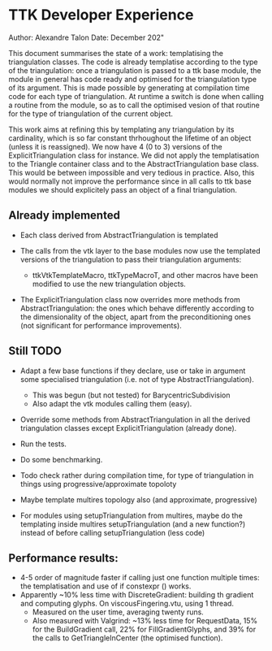 TTK Developer Experience
========================

Author: Alexandre Talon
Date: December 202"

This document summarises the state of a work: templatising the triangulation
classes. The code is already templatise according to the type of the
triangulation: once a triangulation is passed to a ttk base module, the module
in general has code ready and optimised for the triangulation type of its
argument. This is made possible by generating at compilation time code for each
type of triangulation. At runtime a switch is done when calling a routine from
the module, so as to call the optimised vesion of that routine for the type of
triangulation of the current object.

This work aims at refining this by templating any triangulation by its
cardinality, which is so far constant thrhoughout the lifetime of an
object (unless it is reassigned). We now have 4 (0 to 3) versions of
the ExplicitTriangulation class for instance. We did not apply the
templatisation to the Triangle container class and to the
AbstractTriangulation base class. This would be between impossible and very
tedious in practice. Also, this would normally not improve the performance
since in all calls to ttk base modules we should explicitely pass an object
of a final triangulation.


## Already implemented
 * Each class derived from AbstractTriangulation is templated

* The calls from the vtk layer to the base modules now use the templated
 versions of the triangulation to pass their triangulation arguments:
    * ttkVtkTemplateMacro, ttkTypeMacroT, and other macros have been modified
    to use the new triangulation objects.

* The ExplicitTriangulation class now overrides more methods from
 AbstractTriangulation: the ones which behave differently according to the
 dimensionality of the object, apart from the preconditioning ones (not
 significant for performance improvements).

## Still TODO
 * Adapt a few base functions if they declare, use or take in argument some
 specialised triangulation (i.e. not of type AbstractTriangulation).
    * This was begun (but not tested) for BarycentricSubdivision
    * Also adapt the vtk modules calling them (easy).

 * Override some methods from AbstractTriangulation in all the derived
 triangulation classes except ExplicitTriangulation (already done).

 * Run the tests.

 * Do some benchmarking.

 * Todo check rather during compilation time, for type of triangulation in things using progressive/approximate topoloty

 * Maybe template multires topology also (and approximate, progressive)

 * For modules using setupTriangulation from multires, maybe do the templating inside multires setupTriangulation (and a new function?) instead of before calling setupTriangulation (less code)

## Performance results:
 * 4-5 order of magnitude faster if calling just one function multiple times:
 the templatisation and use of if constexpr () works.
 * Apparently ~10% less time with DiscreteGradient: building th gradient and
 computing glyphs. On viscousFingering.vtu, using 1 thread.
    * Measured on the user time, averaging twenty runs.
    * Also measured with Valgrind: ~13% less time for RequestData, 15% for the BuildGradient call, 22% for FillGradientGlyphs, and 39% for the calls to GetTriangleInCenter (the optimised function).

 
